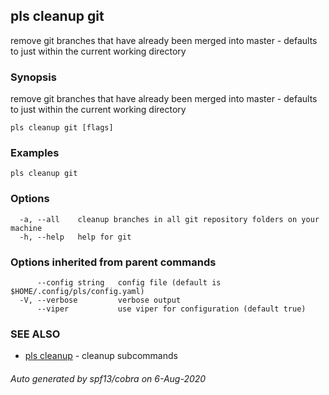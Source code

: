 ## pls cleanup git

remove git branches that have already been merged into master - defaults to just within the current working directory

### Synopsis

remove git branches that have already been merged into master - defaults to just within the current working directory

```
pls cleanup git [flags]
```

### Examples

```
pls cleanup git
```

### Options

```
  -a, --all    cleanup branches in all git repository folders on your machine
  -h, --help   help for git
```

### Options inherited from parent commands

```
      --config string   config file (default is $HOME/.config/pls/config.yaml)
  -V, --verbose         verbose output
      --viper           use viper for configuration (default true)
```

### SEE ALSO

* [pls cleanup](pls_cleanup.md)	 - cleanup subcommands

###### Auto generated by spf13/cobra on 6-Aug-2020

